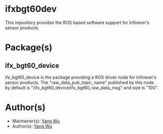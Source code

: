 # ifxbgt60dev
This repository provides the ROS based software support for Infineon's sensor products.

# Package(s)
## ifx_bgt60_device 
ifx_bgt60_device is the package providing a ROS driver node for Infineon's sensor products.
The "raw_data_pub_topic_name" published by this node by default is "/ifx_bgt60_device/ifx_bgt60_raw_data_msg" and size is "100". 

# Author(s)
* Maintainer(s): [Yang Wu](Yang.Wu@infineon.com)
* Author(s): [Yang Wu](Yang.Wu@infineon.com)

